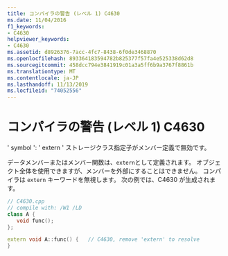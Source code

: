 ```yaml
---
title: コンパイラの警告 (レベル 1) C4630
ms.date: 11/04/2016
f1_keywords:
- C4630
helpviewer_keywords:
- C4630
ms.assetid: d8926376-7acc-4fc7-8438-6f0de3468870
ms.openlocfilehash: 893364183594782b825377f57fa4e525338d62d8
ms.sourcegitcommit: 458dcc794e3841919c01a3a5ff6b9a3767f8861b
ms.translationtype: MT
ms.contentlocale: ja-JP
ms.lasthandoff: 11/13/2019
ms.locfileid: "74052556"
---
```

# <a name="compiler-warning-level-1-c4630"></a>コンパイラの警告 (レベル 1) C4630

' symbol ': ' extern ' ストレージクラス指定子がメンバー定義で無効です。

データメンバーまたはメンバー関数は、`extern`として定義されます。 オブジェクト全体を使用できますが、メンバーを外部にすることはできません。 コンパイラは `extern` キーワードを無視します。 次の例では、C4630 が生成されます。

```cpp
// C4630.cpp
// compile with: /W1 /LD
class A {
   void func();
};

extern void A::func() {   // C4630, remove 'extern' to resolve
}
```